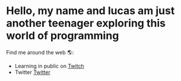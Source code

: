 # Hello, my name and lucas am just another teenager exploring this world of programming 

Find me around the web 🌎:
- Learning in public on <a href="https://www.twitch.tv/lrv_dev">Twitch</a> 
- Twitter <a href="https://twitter.com/Lrvdev">Twitter</a>



